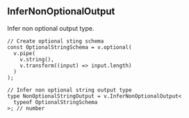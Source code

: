 InferNonOptionalOutput
----------------------

Infer non optional output type.

    // Create optional sting schema
    const OptionalStringSchema = v.optional(
      v.pipe(
        v.string(),
        v.transform((input) => input.length)
      )
    );
    
    // Infer non optional string output type
    type NonOptionalStringOutput = v.InferNonOptionalOutput<
      typeof OptionalStringSchema
    >; // number